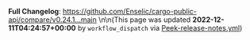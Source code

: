 <!-- Release notes generated using configuration in .github/release.yml at main -->



**Full Changelog**: https://github.com/Enselic/cargo-public-api/compare/v0.24.1...main
\n\n(This page was updated **2022-12-11T04:24:57+00:00** by `workflow_dispatch` via [Peek-release-notes.yml](https://github.com/Enselic/cargo-public-api/blob/main/.github/workflows/Peek-release-notes.yml))
